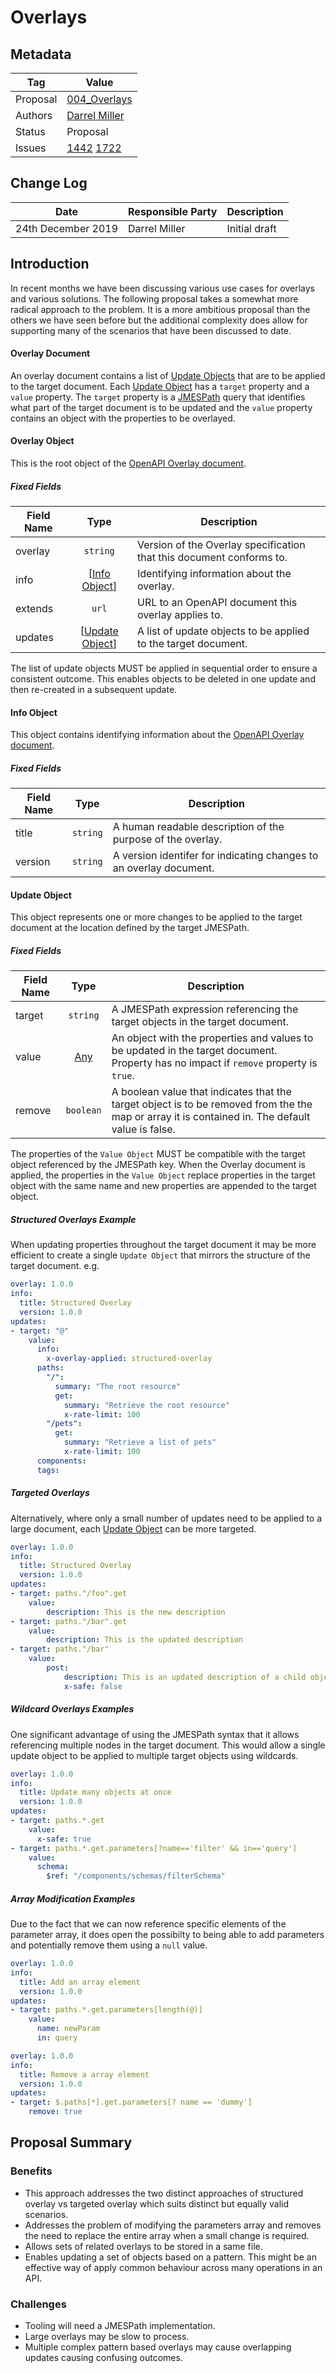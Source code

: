 # Overlays

## Metadata

|Tag |Value |
|---- | ---------------- |
|Proposal |[004_Overlays](https://github.com/OAI/OpenAPI-Specification/tree/master/proposals/004_overlays.md)|
|Authors|[Darrel Miller](https://github.com/darrelmiller)|
|Status |Proposal|
|Issues |[1442](https://github.com/OAI/OpenAPI-Specification/issues/1442) [1722](https://github.com/OAI/OpenAPI-Specification/issues/1722)|

## Change Log

|Date |Responsible Party |Description |
|---- | ---------------- | ---------- |
| 24th December 2019 | Darrel Miller | Initial draft |

## Introduction

In recent months we have been discussing various use cases for overlays and various solutions.  The following proposal takes a somewhat more radical approach to the problem.  It is a more ambitious proposal than the others we have seen before but the additional complexity does allow for supporting many of the scenarios that have been discussed to date.


#### <a name="overlayDocument"></a>Overlay Document

An overlay document contains a list of [Update Objects](#overlayUpdates) that are to be applied to the target document.  Each [Update Object](#updateObject) has a `target` property and a `value` property.  The `target` property is a [JMESPath](http://jmespath.org/specification.html) query that identifies what part of the target document is to be updated and the `value` property contains an object with the properties to be overlayed.


#### <a name="overlayObject"></a>Overlay Object

This is the root object of the [OpenAPI Overlay document](#oasDocument).

##### Fixed Fields

Field Name | Type | Description
---|:---:|---
<a name="overlayVersion"></a>overlay | `string` | Version of the Overlay specification that this document conforms to. 
<a name="overlayInfo"></a>info | [[Info Object](#overlayInfoObject)] | Identifying information about the overlay.
<a name="overlayExtends"></a>extends | `url` | URL to an OpenAPI document this overlay applies to. 
<a name="overlayUpdates"></a>updates | [[Update Object](#updateObject)] | A list of update objects to be applied to the target document.

The list of update objects MUST be applied in sequential order to ensure a consistent outcome.  This enables objects to be deleted in one update and then re-created in a subsequent update.

#### <a name="overlayInfoObject"></a>Info Object

This object contains identifying information about the [OpenAPI Overlay document](#oasDocument).

##### Fixed Fields

Field Name | Type | Description
---|:---:|---
<a name="overlayTitle"></a>title | `string` | A human readable description of the purpose of the overlay.
<a name="overlayVersion"></a>version | `string` | A version identifer for indicating changes to an overlay document.

#### <a name="updateObject"></a>Update Object

This object represents one or more changes to be applied to the target document at the location defined by the target JMESPath.

##### Fixed Fields

Field Name | Type | Description
---|:---:|---
<a name="updateTarget"></a>target | `string` | A JMESPath expression referencing the target objects in the target document.
<a name="updateValue"></a>value | [Any](#valueObject) | An object with the properties and values to be updated in the target document.  Property has no impact if `remove` property is `true`.
<a name="updateRemove"></a>remove | `boolean` | A boolean value that indicates that the target object is to be removed from the the map or array it is contained in. The default value is false.  

The properties of the `Value Object` MUST be compatible with the target object referenced by the JMESPath key.  When the Overlay document is applied, the properties in the `Value Object` replace properties in the target object with the same name and new properties are appended to the target object.


##### Structured Overlays Example

When updating properties throughout the target document it may be more efficient to create a single `Update Object` that mirrors the structure of the target document. e.g.

```yaml
overlay: 1.0.0
info:
  title: Structured Overlay
  version: 1.0.0
updates:
- target: "@"
    value:
      info:
        x-overlay-applied: structured-overlay
      paths:
        "/":
          summary: "The root resource"
          get:
            summary: "Retrieve the root resource"
            x-rate-limit: 100
        "/pets":
          get:
            summary: "Retrieve a list of pets"
            x-rate-limit: 100
      components:
      tags:
```

##### Targeted Overlays

Alternatively, where only a small number of updates need to be applied to a large document, each [Update Object](#updateObject) can be more targeted.

```yaml
overlay: 1.0.0
info:
  title: Structured Overlay
  version: 1.0.0
updates:
- target: paths."/foo".get
    value:
        description: This is the new description
- target: paths."/bar".get
    value:
        description: This is the updated description
- target: paths."/bar"
    value:
        post:
            description: This is an updated description of a child object
            x-safe: false
```

##### Wildcard Overlays Examples

One significant advantage of using the JMESPath syntax that it allows referencing multiple nodes in the target document.  This would allow a single update object to be applied to multiple target objects using wildcards.

```yaml
overlay: 1.0.0
info:
  title: Update many objects at once
  version: 1.0.0
updates:
- target: paths.*.get
    value:
      x-safe: true
- target: paths.*.get.parameters[?name=='filter' && in=='query']
    value:
      schema:
        $ref: "/components/schemas/filterSchema"
```

##### Array Modification Examples

Due to the fact that we can now reference specific elements of the parameter array, it does open the possibilty to being able to add parameters and potentially remove them using a `null` value.

```yaml
overlay: 1.0.0
info:
  title: Add an array element
  version: 1.0.0
updates:
- target: paths.*.get.parameters[length(@)]
    value: 
      name: newParam
      in: query
```

```yaml
overlay: 1.0.0
info:
  title: Remove a array element
  version: 1.0.0
updates:
- target: $.paths[*].get.parameters[? name == 'dummy']
    remove: true
```


## Proposal Summary

### Benefits

- This approach addresses the two distinct approaches of structured overlay vs targeted overlay which suits distinct but equally valid scenarios.
- Addresses the problem of modifying the parameters array and removes the need to replace the entire array when a small change is required.
- Allows sets of related overlays to be stored in a same file.
- Enables updating a set of objects based on a pattern. This might be an effective way of apply common behaviour across many operations in an API.

### Challenges
- Tooling will need a JMESPath implementation.
- Large overlays may be slow to process.
- Multiple complex pattern based overlays may cause overlapping updates causing confusing outcomes.
